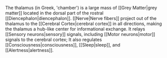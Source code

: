 The thalamus (in Greek, 'chamber') is a large mass of [[Grey Matter|grey matter]] located in the dorsal part of the rostral [[Diencephalon|diencephalon]]. [[Nerve|Nerve fibers]] project out of the thalamus to the [[Cerebral Cortex|cerebral cortex]] in all directions, making the thalamus a hub-like center for informational exchange. It relays [[Sensory neurons|sensory]] signals, including [[Motor neurons|motor]] signals to the cerebral cortex; It also regulates [[Consciousness|consciousness]], [[Sleep|sleep]], and [[Alertness|alertness]].
